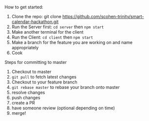How to get started:

1. Clone the repo: git clone https://github.com/scohen-trinity/smart-calendar-hackathon.git
2. Run the Server first: `cd server` then `npm start`
3. Make another terminal for the client
4. Run the Client: `cd client` then `npm start`
5. Make a branch for the feature you are working on and name appropriately
6. Cook

Steps for committing to master

1. Checkout to master
2. `git pull` to fetch latest changes
3. Checkout to your feature branch
4. `git rebase master` to rebase your branch onto master
5. resolve changes
6. push changes
7. create a PR
8. have someone review (optional depending on time)
9. merge!